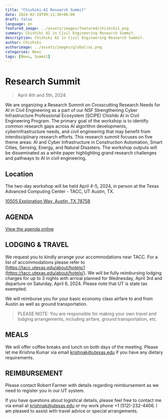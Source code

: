 ```yaml
---
title: "Chishiki-AI Research Summit"
date: 2024-02-19T09:11:36+06:00
draft: false
language: en
featured_image: ../assets/images/featured/chishiki1.png
summary: Chishiki AI in Civil Engineering Research Summit.
description: Chishiki AI in Civil Engineering Research Summit.
author: Chishiki
authorimage: ../assets/images/global/ai.png
categories: News
tags: [News, Summit]
---
```


# Research Summit

> April 4th and 5th, 2024.

We are organizing a Research Summit on Crosscutting Research Needs for AI in Civil Engineering as a part of our NSF Strengthening Cyber Infrastructure Professional Ecosystem (SCIPE) Chishiki AI in Civil Engineering Program. The primary goal of the workshop is to identify common research gaps across AI algorithm developments, cyberinfrastructure needs, and civil engineering that may benefit from interdisciplinary research efforts. This research summit focuses on five theme areas: AI and Cyber Infrastructure in Construction Automation, Smart Cities, Sensing, Energy, and Natural Disasters. The workshop outputs will be disseminated as a white paper highlighting grand research challenges and pathways to AI in civil engineering.


## Location

The two-day workshop will be held April 4-5, 2024, in person at the Texas Advanced Computing Center - TACC, UT Austin, TX. 

[10505 Exploration Way, Austin, TX 78758](https://maps.app.goo.gl/2gqg52ySqGt1m3JB7)

## AGENDA

[View the agenda online](https://docs.google.com/document/d/1fumNeqaEnFvnhibFDmIQQFvtR1awjoC8XojdNeTlvpw/edit?usp=sharing)

## LODGING & TRAVEL
We request you to kindly arrange your accommodations near TACC. For a list of accommodations please refer to [https://tacc.utexas.edu/about/hotels/](https://tacc.utexas.edu/about/hotels/). We will be fully reimbursing lodging charges for up to 3 nights with arrival planned for Wednesday, April 3rd and departure on Saturday, April 6, 2024. Please note that UT is state tax exempted. 

We will reimburse you for your basic economy class airfare to and from Austin as well as ground transportation. 

> PLEASE NOTE: You are responsible for making your own travel and lodging arrangements, including airfare, ground transportation, etc.

## MEALS
We will offer coffee breaks and lunch on both days of the meeting. Please let me Krishna Kumar via email [krishnak@utexas.edu](mailto:krishnak@utexas.edu) if you have any dietary requirements.

## REIMBURSEMENT
Please contact Robert Farmer with details regarding reimbursement as we need to register you in our UT system. 

If you have questions about logistical details, please feel free to contact me via email at [krishnak@utexas.edu](mailto:krishnak@utexas.edu) or my work phone +1 (512)-232-4406. I am pleased to assist with travel advice or special arrangements. 

